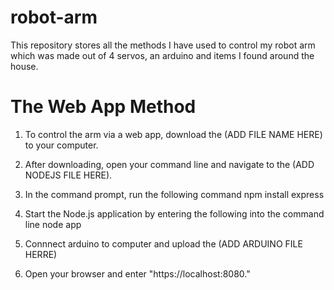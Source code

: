 # robot-arm

This repository stores all the methods I have used to control my robot arm which was made out of 4 servos, an arduino and items I found around the house. 

# The Web App Method

1. To control the arm via a web app, download the (ADD FILE NAME HERE) to your computer.

2. After downloading, open your command line and navigate to the (ADD NODEJS FILE HERE).

3. In the command prompt, run the following command 
npm install express

4. Start the Node.js application by entering the following into the command line
node app

5.  Connnect arduino to computer and upload the (ADD ARDUINO FILE HERRE)

6. Open your browser and enter "https://localhost:8080."
